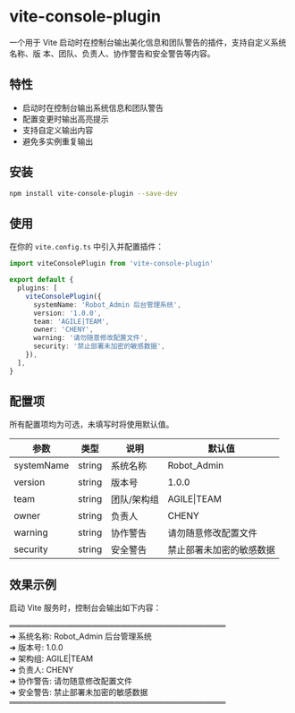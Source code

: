 # vite-console-plugin

一个用于 Vite 启动时在控制台输出美化信息和团队警告的插件，支持自定义系统名称、版
本、团队、负责人、协作警告和安全警告等内容。

## 特性

- 启动时在控制台输出系统信息和团队警告
- 配置变更时输出高亮提示
- 支持自定义输出内容
- 避免多实例重复输出

## 安装

```bash
npm install vite-console-plugin --save-dev

```

## 使用

在你的 `vite.config.ts` 中引入并配置插件：

```ts
import viteConsolePlugin from 'vite-console-plugin'

export default {
  plugins: [
    viteConsolePlugin({
      systemName: 'Robot_Admin 后台管理系统',
      version: '1.0.0',
      team: 'AGILE|TEAM',
      owner: 'CHENY',
      warning: '请勿随意修改配置文件',
      security: '禁止部署未加密的敏感数据',
    }),
  ],
}
```

## 配置项

所有配置项均为可选，未填写时将使用默认值。

| 参数       | 类型   | 说明        | 默认值                   |
| ---------- | ------ | ----------- | ------------------------ |
| systemName | string | 系统名称    | Robot_Admin              |
| version    | string | 版本号      | 1.0.0                    |
| team       | string | 团队/架构组 | AGILE\|TEAM              |
| owner      | string | 负责人      | CHENY                    |
| warning    | string | 协作警告    | 请勿随意修改配置文件     |
| security   | string | 安全警告    | 禁止部署未加密的敏感数据 |

## 效果示例

启动 Vite 服务时，控制台会输出如下内容：

═══════════════════════════════════════     
 ➜ 系统名称: Robot_Admin 后台管理系统  
 ➜ 版本号: 1.0.0  
 ➜ 架构组: AGILE|TEAM  
 ➜ 负责人: CHENY  
 ➜ 协作警告: 请勿随意修改配置文件  
 ➜ 安全警告: 禁止部署未加密的敏感数据  
═══════════════════════════════════════
